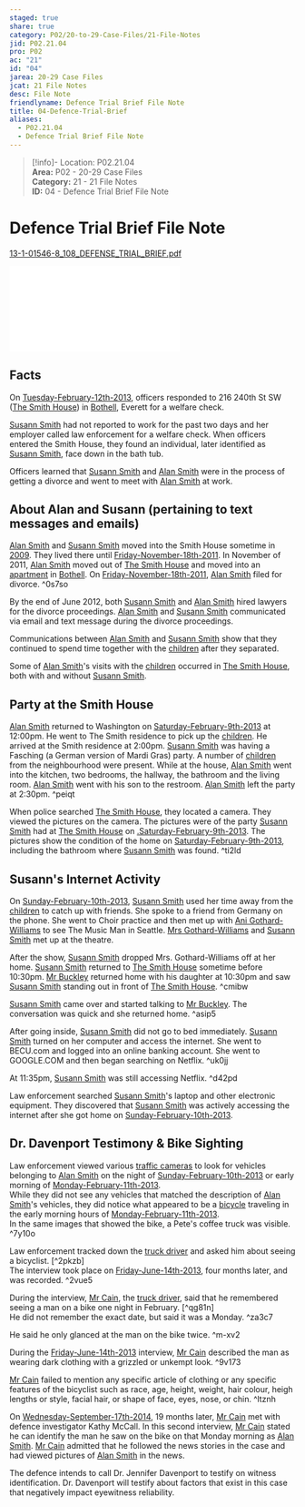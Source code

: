 ```yaml
---  
staged: true  
share: true  
category: P02/20-to-29-Case-Files/21-File-Notes  
jid: P02.21.04  
pro: P02  
ac: "21"  
id: "04"  
jarea: 20-29 Case Files  
jcat: 21 File Notes  
desc: File Note  
friendlyname: Defence Trial Brief File Note  
title: 04-Defence-Trial-Brief  
aliases:  
  - P02.21.04  
  - Defence Trial Brief File Note  
---  
```

>[!info]- Location: P02.21.04  
>**Area:** P02 - 20-29 Case Files  
>**Category:** 21 - 21 File Notes  
>**ID:** 04 - Defence Trial Brief File Note  
  
# Defence Trial Brief File Note  
  
[13-1-01546-8_108_DEFENSE_TRIAL_BRIEF.pdf](../../../assets/attachments/17_13-1-01546-8_108_DEFENSE_TRIAL_BRIEF.pdf)  
  
![](../../../assets/attachments/17_13-1-01546-8_108_DEFENSE_TRIAL_BRIEF.pdf)  
  
## Facts  
  
On [Tuesday-February-12th-2013](../../10-to-19-Case-Dates/12-Crime-Dates/03-2013-02-12-Tuesday-February-12th-2013.md), officers responded to 216 240th St SW ([The Smith House](../../50-to-59-Investigation/52-Key-Locations/04-The-Smith-House.md.md.md.md)) in [Bothell](../../50-to-59-Investigation/52-Key-Locations/05-Bothell.md), Everett for a welfare check.  
  
[Susann Smith](../../70-to-79-People/71-Victims/02-Susann-Smith.md.md) had not reported to work for the past two days and her employer called law enforcement for a welfare check. When officers entered the Smith House, they found an individual, later identified as [Susann Smith](../../70-to-79-People/71-Victims/02-Susann-Smith.md.md), face down in the bath tub.  
  
Officers learned that [Susann Smith](../../70-to-79-People/71-Victims/02-Susann-Smith.md.md) and [Alan Smith](../../70-to-79-People/72-Suspects-and-People-of-Interest/02-Alan-Smith.md.md) were in the process of getting a divorce and went to meet with [Alan Smith](../../70-to-79-People/72-Suspects-and-People-of-Interest/02-Alan-Smith.md.md) at work.  
  
## About Alan and Susann (pertaining to text messages and emails)  
  
[Alan Smith](../../70-to-79-People/72-Suspects-and-People-of-Interest/02-Alan-Smith.md.md) and [Susann Smith](../../70-to-79-People/71-Victims/02-Susann-Smith.md.md) moved into the Smith House sometime in [2009](../../10-to-19-Case-Dates/11-Background-Dates/02-2009.md). They lived there until [Friday-November-18th-2011](../../10-to-19-Case-Dates/11-Background-Dates/04-2011-11-18-Friday-November-18th-2011.md). In November of 2011, [Alan Smith](../../70-to-79-People/72-Suspects-and-People-of-Interest/02-Alan-Smith.md.md) moved out of [The Smith House](../../50-to-59-Investigation/52-Key-Locations/04-The-Smith-House.md.md) and moved into an [apartment](../../50-to-59-Investigation/52-Key-Locations/06-Apartment.md) in [Bothell](../../50-to-59-Investigation/52-Key-Locations/05-Bothell.md.md). On [Friday-November-18th-2011](../../10-to-19-Case-Dates/11-Background-Dates/04-2011-11-18-Friday-November-18th-2011.md.md), [Alan Smith](../../70-to-79-People/72-Suspects-and-People-of-Interest/02-Alan-Smith.md.md) filed for divorce. ^0s7so  
  
By the end of June 2012, both [Susann Smith](../../70-to-79-People/71-Victims/02-Susann-Smith.md.md) and [Alan Smith](../../70-to-79-People/72-Suspects-and-People-of-Interest/02-Alan-Smith.md.md) hired lawyers for the divorce proceedings. [Alan Smith](../../70-to-79-People/72-Suspects-and-People-of-Interest/02-Alan-Smith.md.md) and [Susann Smith](../../70-to-79-People/71-Victims/02-Susann-Smith.md.md) communicated via email and text message during the divorce proceedings.  
  
Communications between [Alan Smith](../../70-to-79-People/72-Suspects-and-People-of-Interest/02-Alan-Smith.md.md) and [Susann Smith](../../70-to-79-People/71-Victims/02-Susann-Smith.md.md) show that they continued to spend time together with the [children](../../70-to-79-People/73-Family-and-Friends/08-Children.md) after they separated.  
  
Some of [Alan Smith](../../70-to-79-People/72-Suspects-and-People-of-Interest/02-Alan-Smith.md.md)'s visits with the [children](../../70-to-79-People/73-Family-and-Friends/08-Children.md.md) occurred in [The Smith House](../../50-to-59-Investigation/52-Key-Locations/04-The-Smith-House.md.md.md), both with and without [Susann Smith](../../70-to-79-People/71-Victims/02-Susann-Smith.md.md).   
  
## Party at the Smith House  
  
[Alan Smith](../../70-to-79-People/72-Suspects-and-People-of-Interest/02-Alan-Smith.md.md) returned to Washington on [Saturday-February-9th-2013](../../10-to-19-Case-Dates/11-Background-Dates/19-2013-02-09-Saturday-February-9th-2013.md.md.md) at 12:00pm. He went to The Smith residence to pick up the [children](../../70-to-79-People/73-Family-and-Friends/08-Children.md.md.md). He arrived at the Smith residence at 2:00pm. [Susann Smith](../../70-to-79-People/71-Victims/02-Susann-Smith.md.md) was having a Fasching (a German version of Mardi Gras) party. A number of [children](../../70-to-79-People/73-Family-and-Friends/08-Children.md.md.md.md) from the neighbourhood were present. While at the house, [Alan Smith](../../70-to-79-People/72-Suspects-and-People-of-Interest/02-Alan-Smith.md.md) went into the kitchen, two bedrooms, the hallway, the bathroom and the living room. [Alan Smith](../../70-to-79-People/72-Suspects-and-People-of-Interest/02-Alan-Smith.md.md) went with his son to the restroom. [Alan Smith](../../70-to-79-People/72-Suspects-and-People-of-Interest/02-Alan-Smith.md.md) left the party at 2:30pm. ^peiqt  
  
When police searched [The Smith House](../../50-to-59-Investigation/52-Key-Locations/04-The-Smith-House.md.md.md.md), they located a camera. They viewed the pictures on the camera. The pictures were of the party [Susann Smith](../../70-to-79-People/71-Victims/02-Susann-Smith.md.md) had at [The Smith House](../../50-to-59-Investigation/52-Key-Locations/04-The-Smith-House.md.md.md.md) on [.Saturday-February-9th-2013](../../10-to-19-Case-Dates/11-Background-Dates/19-2013-02-09-Saturday-February-9th-2013.md.md). The pictures show the condition of the home on [Saturday-February-9th-2013](../../10-to-19-Case-Dates/11-Background-Dates/19-2013-02-09-Saturday-February-9th-2013.md.md.md), including the bathroom where [Susann Smith](../../70-to-79-People/71-Victims/02-Susann-Smith.md.md) was found. ^ti2ld  
  
## Susann's Internet Activity  
  
On [Sunday-February-10th-2013](../../10-to-19-Case-Dates/11-Background-Dates/20-2013-02-10-Sunday-February-10th-2013.md), [Susann Smith](../../70-to-79-People/71-Victims/02-Susann-Smith.md.md) used her time away from the [children](../../70-to-79-People/73-Family-and-Friends/08-Children.md.md.md.md.md) to catch up with friends. She spoke to a friend from Germany on the phone. She went to Choir practice and then met up with [Ani Gothard-Williams](../../70-to-79-People/73-Family-and-Friends/06-Ani-Gothard-Williams.md) to see The Music Man in Seattle. [Mrs Gothard-Williams](../../70-to-79-People/73-Family-and-Friends/06-Ani-Gothard-Williams.md.md) and [Susann Smith](../../70-to-79-People/71-Victims/02-Susann-Smith.md.md) met up at the theatre.  
  
After the show, [Susann Smith](../../70-to-79-People/71-Victims/02-Susann-Smith.md.md) dropped Mrs. Gothard-Williams off at her home. [Susann Smith](../../70-to-79-People/71-Victims/02-Susann-Smith.md.md) returned to [The Smith House](../../50-to-59-Investigation/52-Key-Locations/04-The-Smith-House.md.md.md.md) sometime before 10:30pm. [Mr Buckley](../../70-to-79-People/73-Family-and-Friends/07-Mr-Buckley.md) returned home with his daughter at 10:30pm and saw [Susann Smith](../../70-to-79-People/71-Victims/02-Susann-Smith.md.md) standing out in front of [The Smith House](../../50-to-59-Investigation/52-Key-Locations/04-The-Smith-House.md.md.md.md). ^cmibw  
  
[Susann Smith](../../70-to-79-People/71-Victims/02-Susann-Smith.md.md) came over and started talking to [Mr Buckley](../../70-to-79-People/73-Family-and-Friends/07-Mr-Buckley.md.md). The conversation was quick and she returned home. ^asip5  
  
After going inside, [Susann Smith](../../70-to-79-People/71-Victims/02-Susann-Smith.md.md) did not go to bed immediately. [Susann Smith](../../70-to-79-People/71-Victims/02-Susann-Smith.md.md) turned on her computer and access the internet. She went to BECU.com and logged into an online banking account. She went to GOOGLE.COM and then began searching on Netflix. ^uk0jj  
  
At 11:35pm, [Susann Smith](../../70-to-79-People/71-Victims/02-Susann-Smith.md.md) was still accessing Netflix. ^d42pd  
  
Law enforcement searched [Susann Smith](../../70-to-79-People/71-Victims/02-Susann-Smith.md.md)'s laptop and other electronic equipment. They discovered that [Susann Smith](../../70-to-79-People/71-Victims/02-Susann-Smith.md.md) was actively accessing the internet after she got home on [Sunday-February-10th-2013](../../10-to-19-Case-Dates/11-Background-Dates/20-2013-02-10-Sunday-February-10th-2013.md.md).   
  
## Dr. Davenport Testimony & Bike Sighting  
  
Law enforcement viewed various [traffic cameras](../../60-to-69-Evidence/61-Digital/02-CCTV.md) to look for vehicles belonging to [Alan Smith](../../70-to-79-People/72-Suspects-and-People-of-Interest/02-Alan-Smith.md.md) on the night of [Sunday-February-10th-2013](../../10-to-19-Case-Dates/11-Background-Dates/20-2013-02-10-Sunday-February-10th-2013.md.md.md) or early morning of [Monday-February-11th-2013](../../10-to-19-Case-Dates/12-Crime-Dates/02-2013-02-11-Monday-February-11th-2013.md).    
While they did not see any vehicles that matched the description of [Alan Smith](../../70-to-79-People/72-Suspects-and-People-of-Interest/02-Alan-Smith.md.md)'s vehicles, they did notice what appeared to be a [bicycle](../../60-to-69-Evidence/63-Physical/02-Bicycle.md) traveling in the early morning hours of [Monday-February-11th-2013](../../10-to-19-Case-Dates/12-Crime-Dates/02-2013-02-11-Monday-February-11th-2013.md.md).    
In the same images that showed the bike, a Pete's coffee truck was visible. ^7y10o  
  
Law enforcement tracked down the [truck driver](../../70-to-79-People/74-Witnesses/03-Truck-Driver.md.md.md) and asked him about seeing a bicyclist. [^2pkzb]    
The interview took place on [Friday-June-14th-2013](../../10-to-19-Case-Dates/13-Investigation-Dates/20-2013-06-14-Friday-June-14th-2013.md.md), four months later, and was recorded. ^2vue5  
  
During the interview, [Mr Cain](../../70-to-79-People/74-Witnesses/03-Truck-Driver.md.md), the [truck driver](../../70-to-79-People/74-Witnesses/03-Truck-Driver.md.md.md), said that he remembered seeing a man on a bike one night in February. [^qg81n]    
He did not remember the exact date, but said it was a Monday. ^za3c7  
  
He said he only glanced at the man on the bike twice. ^m-xv2  
  
During the [Friday-June-14th-2013](../../10-to-19-Case-Dates/13-Investigation-Dates/20-2013-06-14-Friday-June-14th-2013.md.md) interview, [Mr Cain](../../70-to-79-People/74-Witnesses/03-Truck-Driver.md.md) described the man as wearing dark clothing with a grizzled or unkempt look. ^9v173  
  
[Mr Cain](../../70-to-79-People/74-Witnesses/03-Truck-Driver.md.md) failed to mention any specific article of clothing or any specific features of the bicyclist such as race, age, height, weight, hair colour, heigh lengths or style, facial hair, or shape of face, eyes, nose, or chin. ^ltznh  
  
On [Wednesday-September-17th-2014](../../10-to-19-Case-Dates/13-Investigation-Dates/43-2014-09-17-September-17th-2014.md), 19 months later, [Mr Cain](../../70-to-79-People/74-Witnesses/03-Truck-Driver.md.md) met with defence investigator Kathy McCall. In this second interview, [Mr Cain](../../70-to-79-People/74-Witnesses/03-Truck-Driver.md.md) stated he can identify the man he saw on the bike on that Monday morning as [Alan Smith](../../70-to-79-People/72-Suspects-and-People-of-Interest/02-Alan-Smith.md.md). [Mr Cain](../../70-to-79-People/74-Witnesses/03-Truck-Driver.md.md) admitted that he followed the news stories in the case and had viewed pictures of [Alan Smith](../../70-to-79-People/72-Suspects-and-People-of-Interest/02-Alan-Smith.md.md) in the news.  
  
The defence intends to call Dr. Jennifer Davenport to testify on witness identification. Dr. Davenport will testify about factors that exist in this case that negatively impact eyewitness reliability.  
